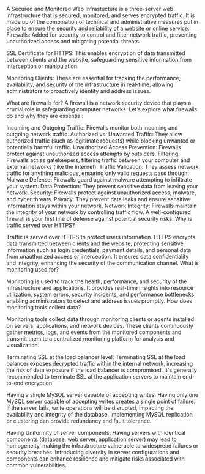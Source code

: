A Secured and Monitored Web Infrastucture is a three-server web infrastructure that is secured, monitored, and serves encrypted traffic. It is made up of the combination of technical and administrative measures put in place to ensure the security and reliability of a website or online service.
Firewalls: Added for security to control and filter network traffic, preventing unauthorized access and mitigating potential threats.

SSL Certificate for HTTPS: This enables encryption of data transmitted between clients and the website, safeguarding sensitive information from interception or manipulation.

Monitoring Clients: These are essential for tracking the performance, availability, and security of the infrastructure in real-time, allowing administrators to proactively identify and address issues.

What are firewalls for? A firewall is a network security device that plays a crucial role in safeguarding computer networks. Let’s explore what firewalls do and why they are essential:

Incoming and Outgoing Traffic: Firewalls monitor both incoming and outgoing network traffic.
Authorized vs. Unwanted Traffic: They allow authorized traffic (such as legitimate requests) while blocking unwanted or potentially harmful traffic.
Unauthorized Access Prevention: Firewalls protect against unauthorized access attempts by outsiders.
Filtering: Firewalls act as gatekeepers, filtering traffic between your computer and external networks (like the internet).
Traffic Validation: They assess network traffic for anything malicious, ensuring only valid requests pass through.
Malware Defense: Firewalls guard against malware attempting to infiltrate your system.
Data Protection: They prevent sensitive data from leaving your network.
Security: Firewalls protect against unauthorized access, malware, and cyber threats.
Privacy: They prevent data leaks and ensure sensitive information stays within your network.
Network Integrity: Firewalls maintain the integrity of your network by controlling traffic flow. A well-configured firewall is your first line of defense against potential security risks.
Why is traffic served over HTTPS?

Traffic is served over HTTPS to protect users information. HTTPS encrypts data transmitted between clients and the website, protecting sensitive information such as login credentials, payment details, and personal data from unauthorized access or interception. It ensures data confidentiality and integrity, enhancing the security of the communication channel.
What is monitoring used for?

Monitoring is used to track the health, performance, and security of the infrastructure and applications. It provides real-time insights into resource utilization, system errors, security incidents, and performance bottlenecks, enabling administrators to detect and address issues promptly.
How does monitoring tools collect data?

Monitoring tools collect data through monitoring clients or agents installed on servers, applications, and network devices. These clients continuously gather metrics, logs, and events from the monitored components and transmit them to a centralized monitoring platform for analysis and visualization.

Terminating SSL at the load balancer level: Terminating SSL at the load balancer exposes decrypted traffic within the internal network, increasing the risk of data exposure if the load balancer is compromised. It's generally recommended to terminate SSL at the application servers to maintain end-to-end encryption.

Having a single MySQL server capable of accepting writes: Having only one MySQL server capable of accepting writes creates a single point of failure. If the server fails, write operations will be disrupted, impacting the availability and integrity of the database. Implementing MySQL replication or clustering can provide redundancy and fault tolerance.

Having Uniformity of server components: Having servers with identical components (database, web server, application server) may lead to homogeneity, making the infrastructure vulnerable to widespread failures or security breaches. Introducing diversity in server configurations and components can enhance resilience and mitigate risks associated with common vulnerabilities.